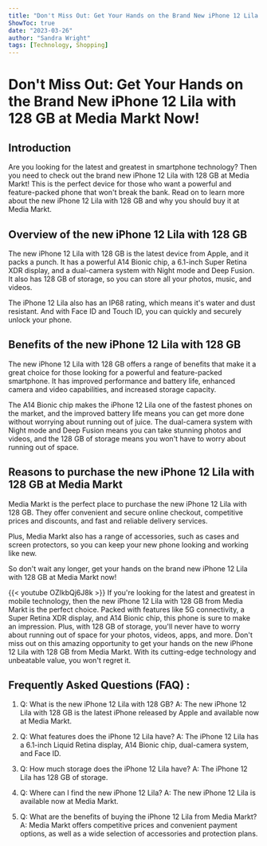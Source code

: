```yaml
---
title: "Don't Miss Out: Get Your Hands on the Brand New iPhone 12 Lila with 128 GB at Media Markt Now!"
ShowToc: true 
date: "2023-03-26"
author: "Sandra Wright" 
tags: [Technology, Shopping]
---
```

# Don't Miss Out: Get Your Hands on the Brand New iPhone 12 Lila with 128 GB at Media Markt Now!

## Introduction
Are you looking for the latest and greatest in smartphone technology? Then you need to check out the brand new iPhone 12 Lila with 128 GB at Media Markt! This is the perfect device for those who want a powerful and feature-packed phone that won't break the bank. Read on to learn more about the new iPhone 12 Lila with 128 GB and why you should buy it at Media Markt.

## Overview of the new iPhone 12 Lila with 128 GB
The new iPhone 12 Lila with 128 GB is the latest device from Apple, and it packs a punch. It has a powerful A14 Bionic chip, a 6.1-inch Super Retina XDR display, and a dual-camera system with Night mode and Deep Fusion. It also has 128 GB of storage, so you can store all your photos, music, and videos.

The iPhone 12 Lila also has an IP68 rating, which means it's water and dust resistant. And with Face ID and Touch ID, you can quickly and securely unlock your phone.

## Benefits of the new iPhone 12 Lila with 128 GB
The new iPhone 12 Lila with 128 GB offers a range of benefits that make it a great choice for those looking for a powerful and feature-packed smartphone. It has improved performance and battery life, enhanced camera and video capabilities, and increased storage capacity.

The A14 Bionic chip makes the iPhone 12 Lila one of the fastest phones on the market, and the improved battery life means you can get more done without worrying about running out of juice. The dual-camera system with Night mode and Deep Fusion means you can take stunning photos and videos, and the 128 GB of storage means you won't have to worry about running out of space.

## Reasons to purchase the new iPhone 12 Lila with 128 GB at Media Markt
Media Markt is the perfect place to purchase the new iPhone 12 Lila with 128 GB. They offer convenient and secure online checkout, competitive prices and discounts, and fast and reliable delivery services.

Plus, Media Markt also has a range of accessories, such as cases and screen protectors, so you can keep your new phone looking and working like new.

So don't wait any longer, get your hands on the brand new iPhone 12 Lila with 128 GB at Media Markt now!

{{< youtube OZIkbQj6J8k >}} 
If you're looking for the latest and greatest in mobile technology, then the new iPhone 12 Lila with 128 GB from Media Markt is the perfect choice. Packed with features like 5G connectivity, a Super Retina XDR display, and A14 Bionic chip, this phone is sure to make an impression. Plus, with 128 GB of storage, you'll never have to worry about running out of space for your photos, videos, apps, and more. Don't miss out on this amazing opportunity to get your hands on the new iPhone 12 Lila with 128 GB from Media Markt. With its cutting-edge technology and unbeatable value, you won't regret it.

## Frequently Asked Questions (FAQ) :
1. Q: What is the new iPhone 12 Lila with 128 GB?
A: The new iPhone 12 Lila with 128 GB is the latest iPhone released by Apple and available now at Media Markt.

2. Q: What features does the iPhone 12 Lila have?
A: The iPhone 12 Lila has a 6.1-inch Liquid Retina display, A14 Bionic chip, dual-camera system, and Face ID.

3. Q: How much storage does the iPhone 12 Lila have?
A: The iPhone 12 Lila has 128 GB of storage.

4. Q: Where can I find the new iPhone 12 Lila?
A: The new iPhone 12 Lila is available now at Media Markt.

5. Q: What are the benefits of buying the iPhone 12 Lila from Media Markt?
A: Media Markt offers competitive prices and convenient payment options, as well as a wide selection of accessories and protection plans.



